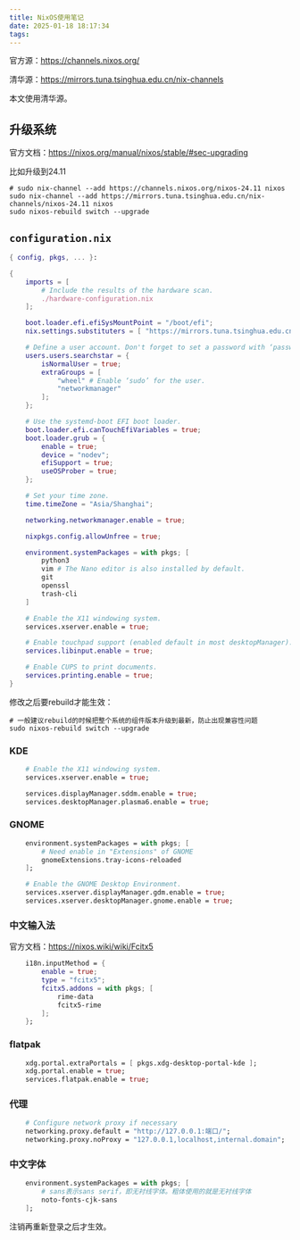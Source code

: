 ```yaml
---
title: NixOS使用笔记
date: 2025-01-18 18:17:34
tags:
---
```


官方源：<https://channels.nixos.org/>

清华源：<https://mirrors.tuna.tsinghua.edu.cn/nix-channels>

本文使用清华源。

## 升级系统

官方文档：<https://nixos.org/manual/nixos/stable/#sec-upgrading>

比如升级到24.11

```shell
# sudo nix-channel --add https://channels.nixos.org/nixos-24.11 nixos
sudo nix-channel --add https://mirrors.tuna.tsinghua.edu.cn/nix-channels/nixos-24.11 nixos
sudo nixos-rebuild switch --upgrade
```

## `configuration.nix`

```nix
{ config, pkgs, ... }:

{
	imports = [
		# Include the results of the hardware scan.
		./hardware-configuration.nix
	];

	boot.loader.efi.efiSysMountPoint = "/boot/efi";
	nix.settings.substituters = [ "https://mirrors.tuna.tsinghua.edu.cn/nix-channels/store" ];

	# Define a user account. Don't forget to set a password with ‘passwd’.
	users.users.searchstar = {
		isNormalUser = true;
		extraGroups = [
			"wheel" # Enable ‘sudo’ for the user.
			"networkmanager"
		]; 
	};

	# Use the systemd-boot EFI boot loader.
	boot.loader.efi.canTouchEfiVariables = true;
	boot.loader.grub = {
		enable = true;
		device = "nodev";
		efiSupport = true;
		useOSProber = true;
	};

	# Set your time zone.
	time.timeZone = "Asia/Shanghai";

	networking.networkmanager.enable = true;

	nixpkgs.config.allowUnfree = true;

	environment.systemPackages = with pkgs; [
		python3
		vim # The Nano editor is also installed by default.
		git
		openssl
		trash-cli
	]

	# Enable the X11 windowing system.
	services.xserver.enable = true;

	# Enable touchpad support (enabled default in most desktopManager).
	services.libinput.enable = true;

	# Enable CUPS to print documents.
	services.printing.enable = true;
}
```

修改之后要rebuild才能生效：

```shell
# 一般建议rebuild的时候把整个系统的组件版本升级到最新，防止出现兼容性问题
sudo nixos-rebuild switch --upgrade
```

### KDE

```nix
	# Enable the X11 windowing system.
	services.xserver.enable = true;

	services.displayManager.sddm.enable = true;
	services.desktopManager.plasma6.enable = true;
```

### GNOME

```nix
	environment.systemPackages = with pkgs; [
		# Need enable in "Extensions" of GNOME
		gnomeExtensions.tray-icons-reloaded
	];

	# Enable the GNOME Desktop Environment.
	services.xserver.displayManager.gdm.enable = true;
	services.xserver.desktopManager.gnome.enable = true;
```

### 中文输入法

官方文档：<https://nixos.wiki/wiki/Fcitx5>

```nix
	i18n.inputMethod = {
		enable = true;
		type = "fcitx5";
		fcitx5.addons = with pkgs; [
			rime-data
			fcitx5-rime
		];
	};
```

### flatpak

```nix
	xdg.portal.extraPortals = [ pkgs.xdg-desktop-portal-kde ];
	xdg.portal.enable = true;
	services.flatpak.enable = true;
```

### 代理

```nix
	# Configure network proxy if necessary
	networking.proxy.default = "http://127.0.0.1:端口/";
	networking.proxy.noProxy = "127.0.0.1,localhost,internal.domain";
```

### 中文字体

```nix
	environment.systemPackages = with pkgs; [
		# sans表示sans serif，即无衬线字体。粗体使用的就是无衬线字体
		noto-fonts-cjk-sans
	];
```

注销再重新登录之后才生效。
